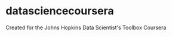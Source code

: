 datasciencecoursera
===================

Created for the Johns Hopkins Data Scientist's Toolbox Coursera
